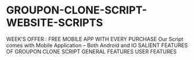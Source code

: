 # GROUPON-CLONE-SCRIPT-WEBSITE-SCRIPTS
WEEK’S OFFER : FREE MOBILE APP WITH EVERY PURCHASE
Our Script comes with Mobile Application – Both Android and IO
SALIENT FEATURES OF GROUPON CLONE SCRIPT
GENERAL FEATURES
USER FEATURES
